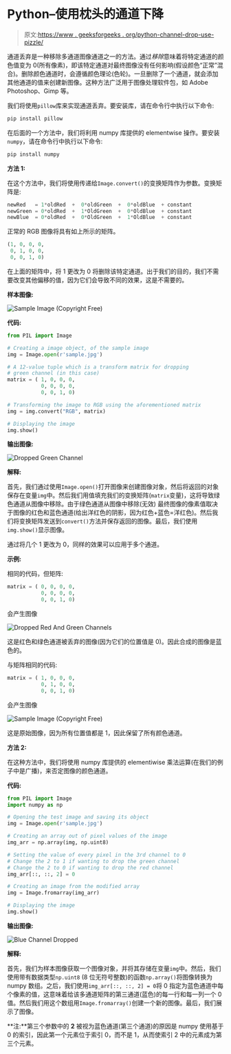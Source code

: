 # Python–使用枕头的通道下降

> 原文:[https://www . geeksforgeeks . org/python-channel-drop-use-pizzle/](https://www.geeksforgeeks.org/python-channel-drop-using-pillow/)

通道丢弃是一种移除多通道图像通道之一的方法。通过*移除*意味着将特定通道的颜色值变为 0(所有像素)，即该特定通道对最终图像没有任何影响(假设颜色“正常”混合)。删除颜色通道时，会遵循颜色理论(色轮)。一旦删除了一个通道，就会添加其他通道的值来创建新图像。这种方法广泛用于图像处理软件包，如 Adobe Photoshop、Gimp 等。

我们将使用`pillow`库来实现通道丢弃。要安装库，请在命令行中执行以下命令:

```py
pip install pillow

```

在后面的一个方法中，我们将利用 numpy 库提供的 elementwise 操作。要安装`numpy`，请在命令行中执行以下命令:

```py
pip install numpy

```

**方法 1:**

在这个方法中，我们将使用传递给`Image.convert()`的变换矩阵作为参数。变换矩阵是:

```py
newRed   = 1*oldRed  +  0*oldGreen  +  0*oldBlue  + constant
newGreen = 0*oldRed  +  1*OldGreen  +  0*OldBlue  + constant
newBlue  = 0*oldRed  +  0*OldGreen  +  1*OldBlue  + constant

```

正常的 RGB 图像将具有如上所示的矩阵。

```py
(1, 0, 0, 0,
 0, 1, 0, 0,
 0, 0, 1, 0)

```

在上面的矩阵中，将 1 更改为 0 将删除该特定通道。出于我们的目的，我们不需要改变其他偏移的值，因为它们会导致不同的效果，这是不需要的。

**样本图像:**

![Sample Image (Copyright Free)](img/eac70654fc5ffed1c1d5ef79347c29a5.png)

**代码:**

```py
from PIL import Image

# Creating a image object, of the sample image
img = Image.open(r'sample.jpg')

# A 12-value tuple which is a transform matrix for dropping 
# green channel (in this case)
matrix = ( 1, 0, 0, 0,
           0, 0, 0, 0,
           0, 0, 1, 0)

# Transforming the image to RGB using the aforementioned matrix 
img = img.convert("RGB", matrix)

# Displaying the image 
img.show()
```

**输出图像:**

![Dropped Green Channel](img/64d62d37b7f25e9059aa1194eab40de9.png)

**解释:**

首先，我们通过使用`Image.open()`打开图像来创建图像对象，然后将返回的对象保存在变量`img`中。然后我们用值填充我们的变换矩阵(`matrix`变量)，这将导致绿色通道从图像中移除。由于绿色通道从图像中移除(无效)
最终图像的像素值取决于图像的红色和蓝色通道(给出洋红色的阴影，因为红色+蓝色=洋红色)。然后我们将变换矩阵发送到`convert()`方法并保存返回的图像。最后，我们使用`img.show()`显示图像。

通过将几个 1 更改为 0，同样的效果可以应用于多个通道。

**示例:**

相同的代码，但矩阵:

```py
matrix = ( 0, 0, 0, 0,
           0, 0, 0, 0,
           0, 0, 1, 0)

```

会产生图像

![Dropped Red And Green Channels](img/953270d51b62d1713c2b18d244f1b286.png)

这是红色和绿色通道被丢弃的图像(因为它们的位置值是 0)。因此合成的图像是蓝色的。

与矩阵相同的代码:

```py
matrix = ( 1, 0, 0, 0,
           0, 1, 0, 0,
           0, 0, 1, 0)

```

会产生图像

![Sample Image (Copyright Free)](img/eac70654fc5ffed1c1d5ef79347c29a5.png)

这是原始图像，因为所有位置值都是 1，因此保留了所有颜色通道。

**方法 2:**

在这种方法中，我们将使用 numpy 库提供的 elementiwise 乘法运算(在我们的例子中是广播)，来否定图像的颜色通道。

**代码:**

```py
from PIL import Image
import numpy as np

# Opening the test image and saving its object
img = Image.open(r'sample.jpg')

# Creating an array out of pixel values of the image
img_arr = np.array(img, np.uint8)

# Setting the value of every pixel in the 3rd channel to 0
# Change the 2 to 1 if wanting to drop the green channel 
# Change the 2 to 0 if wanting to drop the red channel
img_arr[::, ::, 2] = 0

# Creating an image from the modified array
img = Image.fromarray(img_arr)

# Displaying the image
img.show()
```

**输出图像:**

![Blue Channel Dropped](img/74e7341ac4fae12bd567410b8919772d.png)

**解释:**

首先，我们为样本图像获取一个图像对象，并将其存储在变量`img`中。然后，我们使用带有数据类型`np.uint8` (8 位无符号整数)的函数`np.array()`将图像转换为 numpy 数组。之后，我们使用`img_arr[::, ::, 2] = 0`将 0 指定为蓝色通道中每个像素的值，这意味着给该多通道矩阵的第三通道(蓝色)的每一行和每一列一个 0 值。然后我们用这个数组用`Image.fromarray()`创建一个新的图像。最后，我们展示了图像。

**注:**第三个参数中的 **2** 被视为蓝色通道(第三个通道)的原因是 numpy 使用基于 0 的索引，因此第一个元素位于索引 0，而不是 1，从而使索引 2 中的元素成为第三个元素。